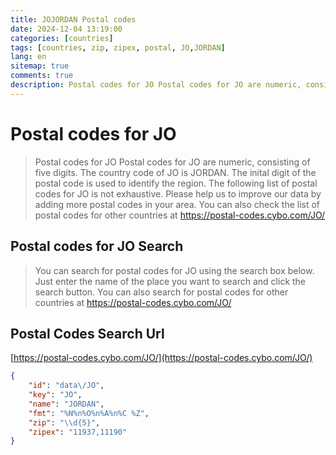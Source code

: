 ```yaml
---
title: JOJORDAN Postal codes 
date: 2024-12-04 13:19:00
categories: [countries]
tags: [countries, zip, zipex, postal, JO,JORDAN]
lang: en
sitemap: true
comments: true
description: Postal codes for JO Postal codes for JO are numeric, consisting of five digits. The country code of JO is JORDAN. The inital digit of the postal code is used to identify the region. The following list of postal codes for JO is not exhaustive. Please help us to improve our data by adding more postal codes in your area. You can also check the list of postal codes for other countries at https://postal-codes.cybo.com/JO/
---
```


# Postal codes for JO
> Postal codes for JO Postal codes for JO are numeric, consisting of five digits. The country code of JO is JORDAN. The inital digit of the postal code is used to identify the region. The following list of postal codes for JO is not exhaustive. Please help us to improve our data by adding more postal codes in your area. You can also check the list of postal codes for other countries at https://postal-codes.cybo.com/JO/

## Postal codes for JO Search 
> You can search for postal codes for JO using the search box below. Just enter the name of the place you want to search and click the search button. You can also search for postal codes for other countries at https://postal-codes.cybo.com/JO/

## Postal Codes Search Url

[https://postal-codes.cybo.com/JO/](https://postal-codes.cybo.com/JO/)
```json
{
    "id": "data\/JO",
    "key": "JO",
    "name": "JORDAN",
    "fmt": "%N%n%O%n%A%n%C %Z",
    "zip": "\\d{5}",
    "zipex": "11937,11190"
}
```
